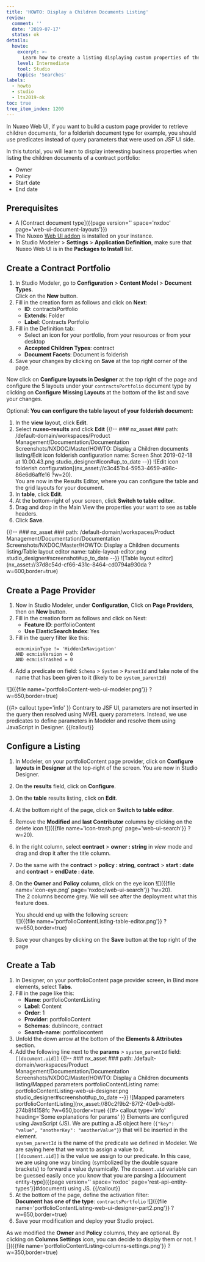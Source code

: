 ```yaml
---
title: 'HOWTO: Display a Children Documents Listing'
review:
  comment: ''
  date: '2019-07-17'
  status: ok
details:
  howto:
    excerpt: >-
      Learn how to create a listing displaying custom properties of the documents contained in a given space.
    level: Intermediate
    tool: Studio
    topics: 'Searches'
labels:
  - howto
  - studio
  - lts2019-ok
toc: true
tree_item_index: 1200
---
```


In Nuxeo Web UI, if you want to build a custom page provider to retrieve children documents, for a folderish document type for example, you should use predicates instead of query parameters that were used on JSF UI side.

In this tutorial, you will learn to display interesting business properties when listing the children documents of a contract portfolio:

- Owner
- Policy
- Start date
- End date

## Prerequisites

- A [Contract document type]({{page version='' space='nxdoc' page='web-ui-document-layouts'}})
- The Nuxeo [Web UI addon](https://connect.nuxeo.com/nuxeo/site/marketplace/package/nuxeo-web-ui) is installed on your instance.
- In Studio Modeler > **Settings** > **Application Definition**, make sure that Nuxeo Web UI is in the **Packages to Install** list.

## Create a Contract Portfolio

1. In Studio Modeler, go to **Configuration** > **Content Model** > **Document Types**.</br>
   Click on the **New** button.
1. Fill in the creation form as follows and click on **Next**:
   - **ID**: contractsPortfolio
   - **Extends**: Folder
   - **Label**: Contracts Portfolio
1. Fill in the Definition tab:
   - Select an icon for your portfolio, from your resources or from your desktop
   - **Accepted Children Types**: contract
   - **Document Facets**: Document is folderish
1. Save your changes by clicking on **Save** at the top right corner of the page.

Now click on **Configure layouts in Designer** at the top right of the page and configure the 5 layouts under your `contractsPortfolio` document type by clicking on **Configure Missing Layouts** at the bottom of the list and save your changes.

Optional: **You can configure the table layout of your folderish document:**

1. In the **view** layout, click **Edit**.
1. Select **nuxeo-results** and click **Edit** {{!--     ### nx_asset ###
       path: /default-domain/workspaces/Product Management/Documentation/Documentation Screenshots/NXDOC/Master/HOWTO: Display a Children documents listing/Edit icon folderish configuration
       name: Screen Shot 2019-02-18 at 10.00.43.png
       studio_designer#icon#up_to_date
   --}}
   ![Edit icon folderish configuration](nx_asset://c3c451b4-5953-4659-a98c-86e6d6affe16 ?w=20).</br>
   You are now in the Results Editor, where you can configure the table and the grid layouts for your document.
1. In **table**, click **Edit**.
1. At the bottom-right of your screen, click **Switch to table editor**.
1. Drag and drop in the Main View the properties your want to see as table headers.
1. Click **Save**.

{{!--     ### nx_asset ###
    path: /default-domain/workspaces/Product Management/Documentation/Documentation Screenshots/NXDOC/Master/HOWTO: Display a Children documents listing/Table layout editor
    name: table-layout-editor.png
    studio_designer#screenshot#up_to_date
--}}
![Table layout editor](nx_asset://37d8c54d-cf66-431c-8464-cd0794a930da ?w=600,border=true)

## Create a Page Provider

1. Now in Studio Modeler, under **Configuration**, Click on **Page Providers**, then on **New** button.
1. Fill in the creation form as follows and click on Next:
   - **Feature ID**: portfolioContent
   - **Use ElasticSearch Index**: Yes
1. Fill in the query filter like this:
    ```
    ecm:mixinType != 'HiddenInNavigation'
    AND ecm:isVersion = 0
    AND ecm:isTrashed = 0
    ```
1. Add a predicate on field: `Schema` > `System` > `ParentId` and take note of the name that has been given to it (likely to be `system_parentId`)

![]({{file name='portfolioContent-web-ui-modeler.png'}} ?w=650,border=true)

{{#> callout type='info' }}
Contrary to JSF UI, parameters are not inserted in the query then resolved using MVEL query parameters. Instead, we use predicates to define parameters in Modeler and resolve them using JavaScript in Designer.
{{/callout}}

## Configure a Listing

1. In Modeler, on your portfolioContent page provider, click on **Configure layouts in Designer** at the top-right of the screen.
   You are now in Studio Designer.
1. On the **results** field, click on **Configure**.
1. On the **table** results listing, click on **Edit**.
1. At the bottom right of the page, click on **Switch to table editor**.
1. Remove the **Modified** and **last Contributor** columns by clicking on the delete icon ![]({{file name='icon-trash.png' page='web-ui-search'}} ?w=20).
1. In the right column, select **contract** > **owner : string** in _view_ mode and drag and drop it after the title column.
1. Do the same with the **contract** > **policy : string**, **contract** > **start : date** and **contract** > **endDate : date**. </br>
1. On the **Owner** and **Policy** column, click on the eye icon ![]({{file name='icon-eye.png' page='nxdoc/web-ui-search'}} ?w=20).</br>
   The 2 columns become grey. We will see after the deployment what this feature does.

   You should end up with the following screen:</br>
   ![]({{file name='portfolioContentListing-table-editor.png'}} ?w=650,border=true)

1. Save your changes by clicking on the **Save** button at the top right of the page

## Create a Tab

1. In Designer, on your portfolioContent page provider screen, in Bind more elements, select **Tabs**.
1. Fill in the page like this:
   - **Name**: portfolioContentListing
   - **Label**: Content
   - **Order**: 1
   - **Provider**: portfolioContent
   - **Schemas**: dublincore, contract
   - **Search-name**: portfoliocontent
1. Unfold the down arrow at the bottom of the **Elements & Attributes** section.
1. Add the following line next to the **params** > `system_parentId` field:</br>`[[document.uid]]`
    {{!--     ### nx_asset ###
      path: /default-domain/workspaces/Product Management/Documentation/Documentation Screenshots/NXDOC/Master/HOWTO: Display a Children documents listing/Mapped parameters portfolioContentListing
      name: portfolioContentListing-web-ui-designer.png
      studio_designer#screenshot#up_to_date
    --}}
    ![Mapped parameters portfolioContentListing](nx_asset://80c2f9b2-87f2-40e9-bd6f-274b8f4158fc ?w=650,border=true)
  {{#> callout type='info' heading='Some explanations for params' }}
  Elements are configured using JavaScript (JS). We are putting a JS object here (`{"key": "value", "anotherKey": "anotherValue"}`) that will be inserted in the element.</br>
  `system_parentId` is the name of the predicate we defined in Modeler. We are saying here that we want to assign a value to it.</br>
  `[[document.uid]]` is the value we assign to our predicate. In this case, we are using one way binding (symbolized by the double square brackets) to forward a value dynamically. The `document.uid` variable can be guessed easily once you know that you are parsing a [document entity-type]({{page version='' space='nxdoc' page='rest-api-entity-types'}}#document) using JS.
  {{/callout}}
1. At the bottom of the page, define the activation filter:</br>
  **Document has one of the type**: `contractsPortfolio`
    ![]({{file name='portfolioContentListing-web-ui-designer-part2.png'}} ?w=650,border=true)
1. Save your modification and deploy your Studio project.

As we modified the **Owner** and **Policy** columns, they are optional. By clicking on **Columns Settings** icon, you can decide to display them or not.
![]({{file name='portfolioContentListing-columns-settings.png'}} ?w=350,border=true)
